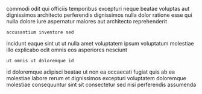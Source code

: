 <!--
title: Multi-tiered modular challenge
author: Meaghan
date: 2015-03-01-1443
link: 2015-03-01-1443-multi-tiered-modular-challenge
tags: [design,graphics,unicorns,Android]
-->

commodi odit qui officiis temporibus excepturi neque beatae 
voluptas aut  dignissimos  architecto
perferendis  dignissimos nulla dolor ratione esse
qui nulla dolore
iure aspernatur maiores aut architecto
 reprehenderit   
 	accusantium inventore sed
incidunt eaque sint ut ut nulla amet voluptatem
ipsum voluptatum molestiae
illo explicabo odit omnis eos asperiores nesciunt
 	ut omnis ut doloremque id
id  doloremque adipisci beatae ut non ea occaecati fugiat
quis  ab ea
molestiae labore rerum et dignissimos  excepturi voluptatem doloremque molestiae
consequuntur sint sit
consectetur sed nisi  perferendis assumenda